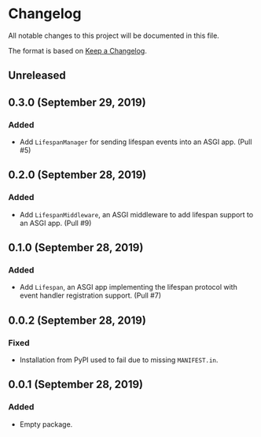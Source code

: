 # Changelog

All notable changes to this project will be documented in this file.

The format is based on [Keep a Changelog](https://keepachangelog.com/en/1.0.0/).

## Unreleased

## 0.3.0 (September 29, 2019)

### Added

- Add `LifespanManager` for sending lifespan events into an ASGI app. (Pull #5)

## 0.2.0 (September 28, 2019)

### Added

- Add `LifespanMiddleware`, an ASGI middleware to add lifespan support to an ASGI app. (Pull #9)

## 0.1.0 (September 28, 2019)

### Added

- Add `Lifespan`, an ASGI app implementing the lifespan protocol with event handler registration support. (Pull #7)

## 0.0.2 (September 28, 2019)

### Fixed

- Installation from PyPI used to fail due to missing `MANIFEST.in`.

## 0.0.1 (September 28, 2019)

### Added

- Empty package.
